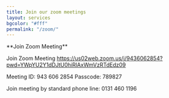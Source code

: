 ```yaml
---
title: Join our zoom meetings
layout: services
bgcolor: "#fff"
permalink: "/zoom/"
---
```

<div class='row'>
<div class="col-lg-12 text-normal">
**Join Zoom Meeting**

Join Zoom Meeting
<a href='https://us02web.zoom.us/j/9436062854?pwd=YWpYU2Y1dDJtU0hiRlAxWmVzRTdEdz09'>https://us02web.zoom.us/j/9436062854?pwd=YWpYU2Y1dDJtU0hiRlAxWmVzRTdEdz09</a>

Meeting ID: 943 606 2854
Passcode: 789827


Join meeting by standard phone line: 0131 460 1196


<!--
**Alternatively, you can watch the zoom call below:**

<div class="video-container">
<iframe src="https://www.youtube.com/embed/QEJPE13GSL4" frameborder="0" allow="accelerometer; autoplay; encrypted-media; gyroscope; picture-in-picture" class="video" allowfullscreen></iframe>
</div>
-->

</div>
</div>
